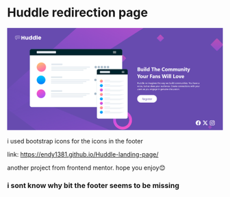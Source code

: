 # Huddle redirection page

![alt text](image.png)


i used bootstrap icons for the icons in the footer

link: https://endy1381.github.io/Huddle-landing-page/

another project from frontend mentor. hope you enjoy😊

### i sont know why bit the footer seems to be missing
